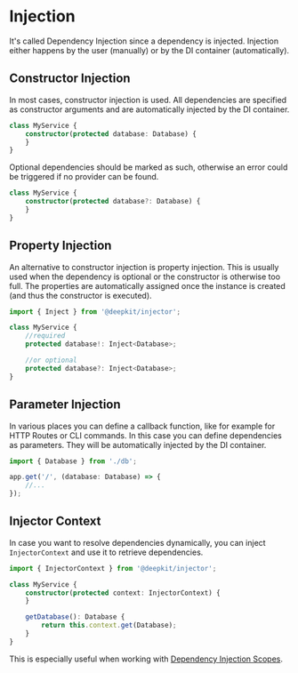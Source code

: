 # Injection

It's called Dependency Injection since a dependency is injected. Injection either happens by the user (manually) or by the DI container (automatically).

## Constructor Injection

In most cases, constructor injection is used. All dependencies are specified as constructor arguments and are automatically injected by the DI container.

```typescript
class MyService {
    constructor(protected database: Database) {
    }
}
```

Optional dependencies should be marked as such, otherwise an error could be triggered if no provider can be found.

```typescript
class MyService {
    constructor(protected database?: Database) {
    }
}
```

## Property Injection

An alternative to constructor injection is property injection. This is usually used when the dependency is optional or the constructor is otherwise too full. The properties are automatically assigned once the instance is created (and thus the constructor is executed).

```typescript
import { Inject } from '@deepkit/injector';

class MyService {
    //required
    protected database!: Inject<Database>;

    //or optional
    protected database?: Inject<Database>;
}
```

## Parameter Injection

In various places you can define a callback function, like for example for HTTP Routes or CLI commands. In this case you can define dependencies as parameters.
They will be automatically injected by the DI container.

```typescript
import { Database } from './db';

app.get('/', (database: Database) => {
    //...
});
```

## Injector Context

In case you want to resolve dependencies dynamically, you can inject `InjectorContext` and use it to retrieve dependencies.

```typescript
import { InjectorContext } from '@deepkit/injector';

class MyService {
    constructor(protected context: InjectorContext) {
    }

    getDatabase(): Database {
        return this.context.get(Database);
    }
}
```

This is especially useful when working with [Dependency Injection Scopes](./scopes.md).
